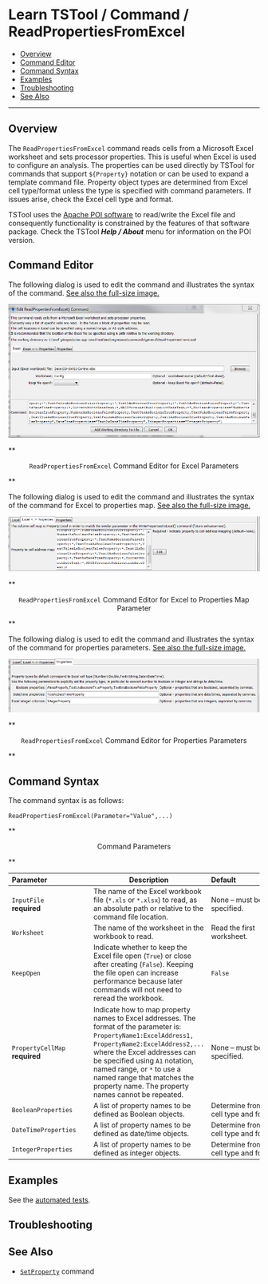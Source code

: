 # Learn TSTool / Command / ReadPropertiesFromExcel #

* [Overview](#overview)
* [Command Editor](#command-editor)
* [Command Syntax](#command-syntax)
* [Examples](#examples)
* [Troubleshooting](#troubleshooting)
* [See Also](#see-also)

-------------------------

## Overview ##

The `ReadPropertiesFromExcel` command reads cells from a Microsoft Excel
worksheet and sets processor properties.
This is useful when Excel is used to configure an analysis.
The properties can be used directly by TSTool for commands that
support `${Property}` notation or can be used to expand a template command file.
Property object types are determined from Excel cell type/format unless the type
is specified with command parameters.
If issues arise, check the Excel cell type and format.

TSTool uses the [Apache POI software](http://poi.apache.org) to read/write the Excel file
and consequently functionality is constrained by the features of that software package.
Check the TSTool ***Help / About*** menu for information on the POI version.

## Command Editor ##

The following dialog is used to edit the command and illustrates the syntax of the command.
<a href="../ReadPropertiesFromExcel.png">See also the full-size image.</a>

![ReadPropertiesFromExcel](ReadPropertiesFromExcel.png)

**<p style="text-align: center;">
`ReadPropertiesFromExcel` Command Editor for Excel Parameters
</p>**

The following dialog is used to edit the command and illustrates the syntax of the command for Excel to properties map.
<a href="../ReadPropertiesFromExcel_Map.png">See also the full-size image.</a>

![ReadPropertiesFromExcel Map](ReadPropertiesFromExcel_Map.png)

**<p style="text-align: center;">
`ReadPropertiesFromExcel` Command Editor for Excel to Properties Map Parameter
</p>**

The following dialog is used to edit the command and illustrates the syntax of the command for properties parameters.
<a href="../ReadPropertiesFromExcel_Properties.png">See also the full-size image.</a>

![ReadPropertiesFromExcel Properties](ReadPropertiesFromExcel_Properties.png)

**<p style="text-align: center;">
`ReadPropertiesFromExcel` Command Editor for Properties Parameters
</p>**

## Command Syntax ##

The command syntax is as follows:

```text
ReadPropertiesFromExcel(Parameter="Value",...)
```
**<p style="text-align: center;">
Command Parameters
</p>**

|**Parameter**&nbsp;&nbsp;&nbsp;&nbsp;&nbsp;&nbsp;&nbsp;&nbsp;&nbsp;&nbsp;&nbsp;&nbsp;&nbsp;&nbsp;&nbsp;&nbsp;&nbsp;&nbsp;&nbsp;&nbsp;&nbsp;|**Description**|**Default**&nbsp;&nbsp;&nbsp;&nbsp;&nbsp;&nbsp;&nbsp;&nbsp;&nbsp;&nbsp;&nbsp;&nbsp;&nbsp;&nbsp;&nbsp;&nbsp;&nbsp;&nbsp;&nbsp;&nbsp;&nbsp;&nbsp;&nbsp;&nbsp;&nbsp;&nbsp;&nbsp;|
|--------------|-----------------|-----------------|
|`InputFile`<br>**required**|The name of the Excel workbook file (`*.xls` or `*.xlsx`) to read, as an absolute path or relative to the command file location.|None – must be specified.|
|`Worksheet`|The name of the worksheet in the workbook to read.|Read the first worksheet.|
|`KeepOpen`|Indicate whether to keep the Excel file open (`True`) or close after creating (`False`).  Keeping the file open can increase performance because later commands will not need to reread the workbook.|`False`|
|`PropertyCellMap`<br>**required**|Indicate how to map property names to Excel addresses.  The format of the parameter is:<br>`PropertyName1:ExcelAddress1,`<br>`PropertyName2:ExcelAddress2,...`<br>where the Excel addresses can be specified using `A1` notation, named range, or `*` to use a named range that matches the property name.  The property names cannot be repeated.|None – must be specified.|
|`BooleanProperties`|A list of property names to be defined as Boolean objects.|Determine from Excel cell type and format.|
|`DateTimeProperties`|A list of property names to be defined as date/time objects.|Determine from Excel cell type and format.|
|`IntegerProperties`|A list of property names to be defined as integer objects.|Determine from Excel cell type and format.|

## Examples ##

See the [automated tests](https://github.com/OpenWaterFoundation/cdss-app-tstool-test/tree/master/test/regression/commands/general/ReadPropertiesFromExcel).

## Troubleshooting ##

## See Also ##

* [`SetProperty`](../SetProperty/SetProperty) command
